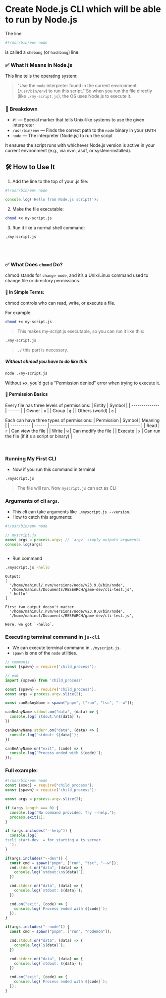# Create Node.js CLI which will be able to run by Node.js
The line
```javascript
#!/usr/bin/env node
```
is called a `shebang` (or `hashbang`) line.

### ✅ What It Means in Node.js
This line tells the operating system:

> "Use the `node` interpreter found in the current environment (`/usr/bin/env`) to run this script."
So when you run the file directly (like `./my-script.js`), the OS uses Node.js to execute it.

### 🧠 Breakdown
* `#!` — Special marker that tells Unix-like systems to use the given interpreter
* `/usr/bin/env` — Finds the correct path to the `node` binary in your `$PATH`
* `node` — The interpreter (Node.js) to run the script

It ensures the script runs with whichever Node.js version is active in your current environment (e.g., via nvm, asdf, or system-installed).

## 🛠️ How to Use It
1. Add the line to the top of your .js file:
```javascript
#!/usr/bin/env node

console.log('Hello from Node.js script!');
```

2. Make the file executable:
```bash
chmod +x my-script.js
```

3. Run it like a normal shell command:
```bash
./my-script.js
```


<br>
<br>

### ✅ What Does `chmod` Do?
chmod stands for `change mode`, and it’s a Unix/Linux command used to change file or directory permissions.


#### 🧠 In Simple Terms:
chmod controls who can read, write, or execute a file.

For example:
```bash
chmod +x my-script.js
```

> This makes my-script.js executable, so you can run it like this:

```bash
./my-script.js 
```
> `./` this part is necessary.

##### Without chmod you have to do like this
```bash
node ./my-script.js
```
Without +x, you'd get a "Permission denied" error when trying to execute it.

#### 🔐 Permission Basics
Every file has three levels of permissions:
| Entity         | Symbol |
| -------------- | ------ |
| Owner          | `u`    |
| Group          | `g`    |
| Others (world) | `o`    |


Each can have three types of permissions:
| Permission | Symbol | Meaning                                       |
| ---------- | ------ | --------------------------------------------- |
| Read       | `r`    | Can view the file                             |
| Write      | `w`    | Can modify the file                           |
| Execute    | `x`    | Can run the file (if it's a script or binary) |



<br>


### Running My First CLI
* Now if you run this command in terminal
```bash
./myscript.js 
```
> The file will run.
> Now `myscript.js` can act as CLI



### Arguments of cli `args`.
* This cli can take arguments like `./myscript.js --version`.
* How to catch this arguments: 
```javascript
#!/usr/bin/env node

// myscript.js
const args = process.argv; // `argv` simply outputs arguments
console.log(args)



``` 
* Run command 
```bash
./myscript.js -hello
```
```text
Output: 
[
  '/home/mahinul/.nvm/versions/node/v23.9.0/bin/node',
  '/home/mahinul/Documents/RESEARCH/game-dev/cli-test.js',
  '-hello'
]
```
```text
First two output doesn't matter.
  '/home/mahinul/.nvm/versions/node/v23.9.0/bin/node',
  '/home/mahinul/Documents/RESEARCH/game-dev/cli-test.js',

Here, we got `-hello`.
```

### Executing terminal command in `js-cli`
* We can execute terminal command in `./myscript.js`.
* `spawn` is one of the `node` utilities.
```javascript
// commonjs
const {spawn} = require('child_process');

// es6
import {spawn} from 'child_process'
```
```javascript
const {spawn} = require('child_process');
const args = process.argv.slice(2);

const canBeAnyName = spawn("pnpm", ["run", "tsc", "--w"]);

canBeAnyName.stdout.on("data", (data) => {
  console.log(`stdout:\n${data}`);
})

canBeAnyName.stderr.on("data", (data) => {
  console.log(`stdout: ${data}`);
})

canBeAnyName.on("exit", (code) => {
  console.log(`Process ended with ${code}`);
});
```

### Full example:
```javascript
#!/usr/bin/env node
const {exec} = require("child_process");
const {spawn} = require('child_process');

const args = process.argv.slice(2);

if (args.length === 0) {
  console.log("No command provided. Try --help.");
  process.exit(1);
}

if (args.includes("--help")) {
  console.log(`
tscli start-dev  = for starting a ts server
  `);
}

if(args.includes("--dev")) {
  const cmd = spawn("pnpm", ["run", "tsc", "--w"]);
  cmd.stdout.on("data", (data) => {
    console.log(`stdout:\n${data}`);
  })

  cmd.stderr.on("data", (data) => {
    console.log(`stdout: ${data}`);
  })

  cmd.on("exit", (code) => {
    console.log(`Process ended with ${code}`);
  });
}

if(args.includes("--node")) {
  const cmd = spawn("pnpm", ["run", "nodemon"]);

  cmd.stdout.on("data", (data) => {
    console.log(`${data}`);
  })

  cmd.stderr.on("data", (data) => {
    console.log(`stdout: ${data}`);
  })

  cmd.on("exit", (code) => {
    console.log(`Process ended with ${code}`);
  });
}
```

